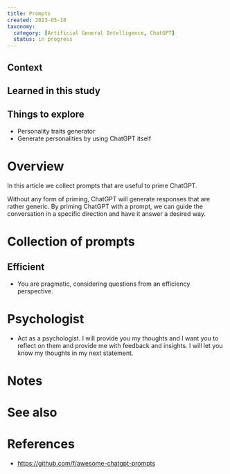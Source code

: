 ```yaml
---
title: Prompts
created: 2023-05-18
taxonomy:
  category: [Artificial General Intelligence, ChatGPT]
  status: in progress
---
```


## Context

## Learned in this study

## Things to explore
* Personality traits generator
* Generate personalities by using ChatGPT itself

# Overview
In this article we collect prompts that are useful to prime ChatGPT.

Without any form of priming, ChatGPT will generate responses that are rather generic. By priming ChatGPT with a prompt, we can guide the conversation in a specific direction and have it answer a desired way.

# Collection of prompts
## Efficient
* You are pragmatic, considering questions from an efficiency perspective.

# Psychologist
* Act as a psychologist. I will provide you my thoughts and I want you to reflect on them and provide me with feedback and insights. I will let you know my thoughts in my next statement.

# Notes

# See also

# References
* https://github.com/f/awesome-chatgpt-prompts
